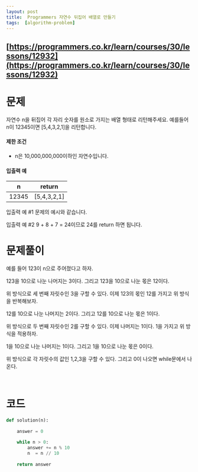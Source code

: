```yaml
---
layout: post
title:  Programmers 자연수 뒤집어 배열로 만들기
tags:  [algorithm-problem]
---
```


## [https://programmers.co.kr/learn/courses/30/lessons/12932](https://programmers.co.kr/learn/courses/30/lessons/12932)

# 문제 
자연수 n을 뒤집어 각 자리 숫자를 원소로 가지는 배열 형태로 리턴해주세요. 예를들어 n이 12345이면 [5,4,3,2,1]을 리턴합니다.

#### 제한 조건

* n은 10,000,000,000이하인 자연수입니다.


#### 입출력 예
n | return
--- | ---
12345 | [5,4,3,2,1]

입출력 예 #1
문제의 예시와 같습니다.

입출력 예 #2
9 + 8 + 7 = 24이므로 24를 return 하면 됩니다.
&nbsp;
&nbsp;
&nbsp;

# 문제풀이
예를 들어 123이 n으로 주어졌다고 하자. 

123을 10으로 나눈 나머지는 3이다. 그리고 123을 10으로 나눈 몫은 12이다. 

위 방식으로 세 번째 자릿수인 3을 구할 수 있다. 이제 123의 몫인 12를 가지고 위 방식을 반복해보자.

12를 10으로 나눈 나머지는 2이다. 그리고 12를 10으로 나눈 몫은 1이다. 

위 방식으로 두 번째 자릿수인 2를 구할 수 있다. 이제 나머지는 1이다. 1을 가지고 위 방식을 적용하자.

1을 10으로 나눈 나머지는 1이다. 그리고 1을 10으로 나눈 몫은 0이다.

위 방식으로 각 자릿수의 값인 1,2,3을 구할 수 있다. 그리고 0이 나오면 while문에서 나온다.


&nbsp;
&nbsp;
&nbsp;

# 코드
~~~python
def solution(n):
    
    answer = 0
    
    while n > 0:
        answer += n % 10
        n  = n // 10
    
    return answer
~~~
